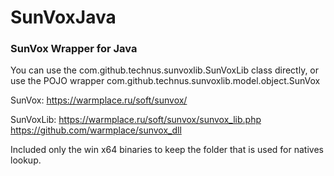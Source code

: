 # SunVoxJava
### SunVox Wrapper for Java


You can use the com.github.technus.sunvoxlib.SunVoxLib class directly, or use the POJO wrapper com.github.technus.sunvoxlib.model.object.SunVox


SunVox: https://warmplace.ru/soft/sunvox/

SunVoxLib: https://warmplace.ru/soft/sunvox/sunvox_lib.php https://github.com/warmplace/sunvox_dll

Included only the win x64 binaries to keep the folder that is used for natives lookup.
